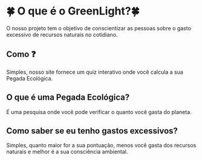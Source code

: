 # :four_leaf_clover: O que é o GreenLight?:four_leaf_clover:
O nosso projeto tem o objetivo de conscientizar as pessoas sobre o gasto excessivo de recursos naturais no cotidiano. 

## Como :question:
Simples, nosso site fornece um quiz interativo onde você calcula a sua Pegada Ecológica.

## O que é uma Pegada Ecológica?
É uma pesquisa onde você pode verificar o quanto você gasta do planeta.

## Como saber se eu tenho gastos excessivos?
Simples, quanto maior for a sua pontuação, menos você gasta dos recursos naturais e melhor é a sua consciência ambiental.

